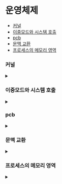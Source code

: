 # 운영체제

- [커널](#커널)
- [이중모드와 시스템 호출](#이중모드와-시스템-호출)
- [pcb](#pcb)
- [문맥 교환](#문맥-교환)
- [프로세스의 메모리 영역](#프로세스의-메모리-영역)

### 커널

<details>
<summary></summary>

운영체제의 핵심 서비스를 담당하는 부분을 커널(kernal)
- 프로세스 관리
- 자원 접근 및 할당
- 파일 시스템 관리

</details>


### 이중모드와 시스템 호출

<details>
<summary></summary>

CPU가 명령어를 실행하는 모드를 크게 사용자 모드와 커널 모드로 구분하는 방식

- 사용자 모드
    - 운영체제 서비스를 제공받을 수 없는 실행 모드
    - 커널 영역의 코드를 실행할 수 없는 실행 모드
    - 자원 접근 불가
- 커널 모드
    - 운영체제의 서비스를 제공받을 수 있는 실행 모드
    - 자원 접근을 비롯한 모든 명령어 실행 가능

시스템 호출     
- 커널 모드로 전환하여 실행하기 위해 호출
- 일종의 소프트웨어 인터럽트

</details>

### pcb

<details>
<summary></summary>

빠르게 번갈아 수행되는 프로세스들을 관리하기 위해 사용하는 자료구조 
운영체제는 커널 영역에 적재된 PCB를 보고 프로세스를 관리

PCB에 담기는 대표적인 정보
- pid
- 레지스터 값
- 프로세스 상태
- CPU 스케줄링 정보
- 메모리 정보
- 사용한 파일과 입출력장치 정보

</details>


### 문맥 교환

<details>
<summary></summary>

실행 문맥을 백업해두면 언제든 해당 프로세스의 실행을 재개할 수 있다
- 새로운 프로세스 실행을 위해 문맥을 복구하는 과정을
- 문맥  교환(context switching)이라 한다

</details>

### 프로세스의 메모리 영역

<details>
<summary></summary>

크게 코드 영역(=텍스트 영역), 데이터 영역, 힙 영역, 스택영역으로 프로세스는 사용자 영역에 저장

실행되는 동안 크기가 고정적 - 정적 할당 영역
- 코드 영역
    - 실행할 수 있는 코드, 기계어로 이루어진 명령어 저장
    - 데이터가 아닌 CPU가 실행할 명령어가 담기기에 read-only
- 데이터 영역
    - 프로그램 실행동안 유지할 데이터
    - 전역변수

실행 되는 동안 크기가 가변적 - 동적 할당 영역
- 힙 영역
    - 프로그래머가 직접 할당할 수 있는 저장공간
- 스택 영역
    - 데이터가 일시적으로 저장되는 공간
    - 매개변수, 지역변수
- 메모리간 충돌 방지를 위해 힙, 스택영역은 반대 방향으로 주소 할당

</details>

